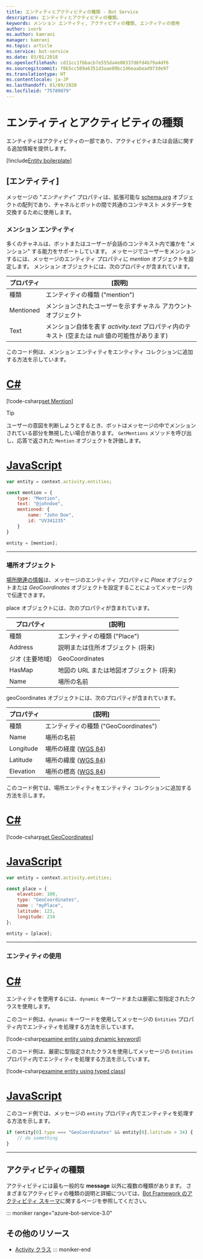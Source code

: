 ```yaml
---
title: エンティティとアクティビティの種類 - Bot Service
description: エンティティとアクティビティの種類。
keywords: メンション エンティティ, アクティビティの種類, エンティティの使用
author: ivorb
ms.author: kamrani
manager: kamrani
ms.topic: article
ms.service: bot-service
ms.date: 03/01/2018
ms.openlocfilehash: cd11cc1fbbacb7e555da4e00337d6fd4b79a4df6
ms.sourcegitcommit: f8b5cc509a6351d3aae89bc146eaabead973de97
ms.translationtype: HT
ms.contentlocale: ja-JP
ms.lasthandoff: 01/09/2020
ms.locfileid: "75789079"
---
```

# <a name="entities-and-activity-types"></a>エンティティとアクティビティの種類

エンティティはアクティビティの一部であり、アクティビティまたは会話に関する追加情報を提供します。

[!include[Entity boilerplate](includes/snippet-entity-boilerplate.md)]

## <a name="entities"></a>[エンティティ]

メッセージの "*エンティティ*" プロパティは、拡張可能な <a href="http://schema.org/" target="_blank">schema.org</a> オブジェクトの配列であり、チャネルとボットの間で共通のコンテキスト メタデータを交換するために使用します。

### <a name="mention-entities"></a>メンション エンティティ

多くのチャネルは、ボットまたはユーザーが会話のコンテキスト内で誰かを "メンション" する能力をサポートしています。
メッセージでユーザーをメンションするには、メッセージのエンティティ プロパティに *mention* オブジェクトを設定します。
メンション オブジェクトには、次のプロパティが含まれています。

| プロパティ | [説明] |
|----|----|
| 種類 | エンティティの種類 ("mention") |
| Mentioned | メンションされたユーザーを示すチャネル アカウント オブジェクト | 
| Text | メンション自体を表す *activity.text* プロパティ内のテキスト (空または null 値の可能性があります) |

このコード例は、メンション エンティティをエンティティ コレクションに追加する方法を示しています。

# <a name="ctabcs"></a>[C#](#tab/cs)
[!code-csharp[set Mention](includes/code/dotnet-create-messages.cs#setMention)]

> [!TIP]
> ユーザーの意図を判断しようとするとき、ボットはメッセージの中でメンションされている部分を無視したい場合があります。 `GetMentions` メソッドを呼び出し、応答で返された `Mention` オブジェクトを評価します。

# <a name="javascripttabjs"></a>[JavaScript](#tab/js)
```javascript
var entity = context.activity.entities;

const mention = {
    type: "Mention",
    text: "@johndoe",
    mentioned: {
        name: "John Doe",
        id: "UV341235"
    }
}

entity = [mention];
```

---

### <a name="place-objects"></a>場所オブジェクト

<a href="https://schema.org/Place" target="_blank">場所関連の情報</a>は、メッセージのエンティティ プロパティに *Place* オブジェクトまたは *GeoCoordinates* オブジェクトを設定することによってメッセージ内で伝達できます。

place オブジェクトには、次のプロパティが含まれています。

| プロパティ | [説明] |
|----|----|
| 種類 | エンティティの種類 ("Place") |
| Address | 説明または住所オブジェクト (将来) |
| ジオ (主要地域) | GeoCoordinates |
| HasMap | 地図の URL または地図オブジェクト (将来) |
| Name | 場所の名前 |

geoCoordinates オブジェクトには、次のプロパティが含まれています。

| プロパティ | [説明] |
|----|----|
| 種類 | エンティティの種類 ("GeoCoordinates") |
| Name | 場所の名前 |
| Longitude | 場所の経度 (<a href="https://en.wikipedia.org/wiki/World_Geodetic_System" target="_blank">WGS 84</a>) |
| Latitude | 場所の緯度 (<a href="https://en.wikipedia.org/wiki/World_Geodetic_System" target="_blank">WGS 84</a>) |
| Elevation | 場所の標高 (<a href="https://en.wikipedia.org/wiki/World_Geodetic_System" target="_blank">WGS 84</a>) |

このコード例では、場所エンティティをエンティティ コレクションに追加する方法を示します。

# <a name="ctabcs"></a>[C#](#tab/cs)
[!code-csharp[set GeoCoordinates](includes/code/dotnet-create-messages.cs#setGeoCoord)]

# <a name="javascripttabjs"></a>[JavaScript](#tab/js)
```javascript
var entity = context.activity.entities;

const place = {
    elavation: 100,
    type: "GeoCoordinates",
    name : "myPlace",
    latitude: 123,
    longitude: 234
};

entity = [place];

```

---

### <a name="consume-entities"></a>エンティティの使用

# <a name="ctabcs"></a>[C#](#tab/cs)

エンティティを使用するには、`dynamic` キーワードまたは厳密に型指定されたクラスを使用します。

このコード例は、`dynamic` キーワードを使用してメッセージの `Entities` プロパティ内でエンティティを処理する方法を示しています。

[!code-csharp[examine entity using dynamic keyword](includes/code/dotnet-create-messages.cs#examineEntity1)]

このコード例は、厳密に型指定されたクラスを使用してメッセージの `Entities` プロパティ内でエンティティを処理する方法を示しています。

[!code-csharp[examine entity using typed class](includes/code/dotnet-create-messages.cs#examineEntity2)]

# <a name="javascripttabjs"></a>[JavaScript](#tab/js)

このコード例では、メッセージの `entity` プロパティ内でエンティティを処理する方法を示します。

```javascript
if (entity[0].type === "GeoCoordinates" && entity[0].latitude > 34) {
    // do something
}
```

---

## <a name="activity-types"></a>アクティビティの種類
<!-- 
This code example show how to process an activity of type **message**:

# [C#](#tab/cs)

```cs
if (context.Activity.Type == ActivityTypes.Message){
    // do something
}
```

# [JavaScript](#tab/js)

```js
if(context.activity.type === 'message'){
    // do something
}
```

--- -->

アクティビティには最も一般的な **message** 以外に複数の種類があります。 さまざまなアクティビティの種類の説明と詳細については、[Bot Framework のアクティビティ スキーマ](https://aka.ms/botSpecs-activitySchema)に関するページを参照してください。

::: moniker range="azure-bot-service-3.0"

## <a name="additional-resources"></a>その他のリソース

- <a href="https://docs.botframework.com/csharp/builder/sdkreference/dc/d2f/class_microsoft_1_1_bot_1_1_connector_1_1_activity.html" target="_blank">Activity クラス</a>
::: moniker-end
